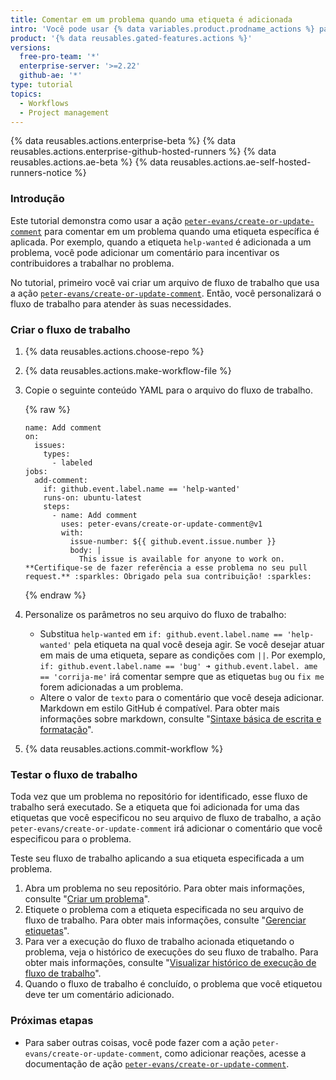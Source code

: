```yaml
---
title: Comentar em um problema quando uma etiqueta é adicionada
intro: 'Você pode usar {% data variables.product.prodname_actions %} para comentar automaticamente nos problema quando uma etiqueta específica é aplicada.'
product: '{% data reusables.gated-features.actions %}'
versions:
  free-pro-team: '*'
  enterprise-server: '>=2.22'
  github-ae: '*'
type: tutorial
topics:
  - Workflows
  - Project management
---
```


{% data reusables.actions.enterprise-beta %}
{% data reusables.actions.enterprise-github-hosted-runners %}
{% data reusables.actions.ae-beta %}
{% data reusables.actions.ae-self-hosted-runners-notice %}

### Introdução

Este tutorial demonstra como usar a ação [`peter-evans/create-or-update-comment`](https://github.com/marketplace/actions/create-or-update-comment) para comentar em um problema quando uma etiqueta específica é aplicada. Por exemplo, quando a etiqueta `help-wanted` é adicionada a um problema, você pode adicionar um comentário para incentivar os contribuidores a trabalhar no problema.

No tutorial, primeiro você vai criar um arquivo de fluxo de trabalho que usa a ação [`peter-evans/create-or-update-comment`](https://github.com/marketplace/actions/create-or-update-comment). Então, você personalizará o fluxo de trabalho para atender às suas necessidades.

### Criar o fluxo de trabalho

1. {% data reusables.actions.choose-repo %}
2. {% data reusables.actions.make-workflow-file %}
3. Copie o seguinte conteúdo YAML para o arquivo do fluxo de trabalho.

    {% raw %}
    ```yaml{:copy}
    name: Add comment
    on:
      issues:
        types:
          - labeled
    jobs:
      add-comment:
        if: github.event.label.name == 'help-wanted'
        runs-on: ubuntu-latest
        steps:
          - name: Add comment
            uses: peter-evans/create-or-update-comment@v1
            with:
              issue-number: ${{ github.event.issue.number }}
              body: |
                This issue is available for anyone to work on. **Certifique-se de fazer referência a esse problema no seu pull request.** :sparkles: Obrigado pela sua contribuição! :sparkles:
    ```
    {% endraw %}
4. Personalize os parâmetros no seu arquivo do fluxo de trabalho:
   - Substitua `help-wanted` em `if: github.event.label.name == 'help-wanted'` pela etiqueta na qual você deseja agir. Se você desejar atuar em mais de uma etiqueta, separe as condições com `||`. Por exemplo, `if: github.event.label.name == 'bug' ➜ github.event.label. ame == 'corrija-me'` irá comentar sempre que as etiquetas `bug` ou `fix me` forem adicionadas a um problema.
   - Altere o valor de `texto` para o comentário que você deseja adicionar. Markdown em estilo GitHub é compatível. Para obter mais informações sobre markdown, consulte "[Sintaxe básica de escrita e formatação](/github/writing-on-github/basic-writing-and-formatting-syntax)".
5. {% data reusables.actions.commit-workflow %}

### Testar o fluxo de trabalho

Toda vez que um problema no repositório for identificado, esse fluxo de trabalho será executado. Se a etiqueta que foi adicionada for uma das etiquetas que você especificou no seu arquivo de fluxo de trabalho, a ação `peter-evans/create-or-update-comment` irá adicionar o comentário que você especificou para o problema.

Teste seu fluxo de trabalho aplicando a sua etiqueta especificada a um problema.

1. Abra um problema no seu repositório. Para obter mais informações, consulte "[Criar um problema](/github/managing-your-work-on-github/creating-an-issue)".
2. Etiquete o problema com a etiqueta especificada no seu arquivo de fluxo de trabalho. Para obter mais informações, consulte "[Gerenciar etiquetas](/github/managing-your-work-on-github/managing-labels#applying-labels-to-issues-and-pull-requests)".
3. Para ver a execução do fluxo de trabalho acionada etiquetando o problema, veja o histórico de execuções do seu fluxo de trabalho. Para obter mais informações, consulte "[Visualizar histórico de execução de fluxo de trabalho](/actions/managing-workflow-runs/viewing-workflow-run-history)".
4. Quando o fluxo de trabalho é concluído, o problema que você etiquetou deve ter um comentário adicionado.

### Próximas etapas

- Para saber outras coisas, você pode fazer com a ação `peter-evans/create-or-update-comment`, como adicionar reações, acesse a documentação de ação [`peter-evans/create-or-update-comment`](https://github.com/marketplace/actions/create-or-update-comment).
